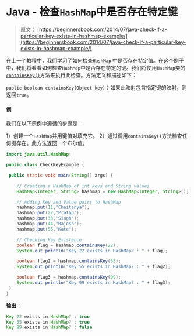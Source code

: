 # Java - 检查`HashMap`中是否存在特定键

> 原文： [https://beginnersbook.com/2014/07/java-check-if-a-particular-key-exists-in-hashmap-example/](https://beginnersbook.com/2014/07/java-check-if-a-particular-key-exists-in-hashmap-example/)

在上一个教程中，我们学习了如何[检查`HashMap`](https://beginnersbook.com/2014/07/java-check-if-a-particular-value-exists-in-hashmap-example/) 中是否存在特定值。在这个例子中，我们将看看如何检查`HashMap`中是否存在特定的键。我们将使用`HashMap`类的[`containsKey()`](https://docs.oracle.com/javase/7/docs/api/java/util/HashMap.html#containsKey(java.lang.Object))方法来执行此检查。方法定义和描述如下：

`public boolean containsKey(Object key)`：如果此映射包含指定键的映射，则返回`true`。

#### 例

我们在以下示例中遵循的步骤是：

1）创建一个`HashMap`并用键值对填充它。
2）通过调用`containsKey()`方法检查任何键存在。此方法返回一个布尔值。

```java
import java.util.HashMap;

public class CheckKeyExample {

 public static void main(String[] args) {

    // Creating a HashMap of int keys and String values
    HashMap<Integer, String> hashmap = new HashMap<Integer, String>();

    // Adding Key and Value pairs to HashMap
    hashmap.put(11,"Chaitanya");
    hashmap.put(22,"Pratap");
    hashmap.put(33,"Singh");
    hashmap.put(44,"Rajesh");
    hashmap.put(55,"Kate");

    // Checking Key Existence
    boolean flag = hashmap.containsKey(22);
    System.out.println("Key 22 exists in HashMap? : " + flag);

    boolean flag2 = hashmap.containsKey(55);
    System.out.println("Key 55 exists in HashMap? : " + flag2);

    boolean flag3 = hashmap.containsKey(99);
    System.out.println("Key 99 exists in HashMap? : " + flag3);
 }
}
```

**输出：**

```java
Key 22 exists in HashMap? : true
Key 55 exists in HashMap? : true
Key 99 exists in HashMap? : false
```